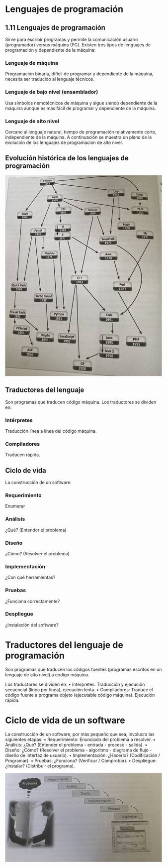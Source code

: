 # Lenguajes de programación

## 1.11 Lenguajes de programación

Sirve para escribir programas y permite la comunicación usuario (programador) versus máquina (PC). Existen tres tipos de lenguajes de programación y dependiente de la máquina:

### Lenguaje de máquina
Programación binaria, difícil de programar y dependiente de la máquina, necesita ser traducido al lenguaje técnicos.

### Lenguaje de bajo nivel (ensamblador)
Usa símbolos nemotécnicos de máquina y sigue siendo dependiente de la máquina aunque es más fácil de programar y dependiente de la máquina.

### Lenguaje de alto nivel
Cercano al lenguaje natural, tiempo de programación relativamente corto, independiente de la máquina. A continuación se muestra un plano de la evolución de los lenguajes de programación de alto nivel.

## Evolución histórica de los lenguajes de programación

![](./img/plano_lenguajes.png)

## Traductores del lenguaje

Son programas que traducen código máquina. Los traductores se dividen en:

### Intérpretes
Traducción línea a línea del código máquina.

### Compiladores
Traducen rápida.

## Ciclo de vida

La construcción de un software:

### Requerimiento
Enumerar

### Análisis
¿Qué? (Entender el problema)

### Diseño
¿Cómo? (Resolver el problema)

### Implementación
¿Con qué herramientas?

### Pruebas
¿Funciona correctamente?

### Despliegue
¿Instalación del software?

# Traductores del lenguaje de programación
Son programas que traducen los códigos fuentes (programas escritos en un lenguaje de alto nivel) a
código máquina.

Los traductores se dividen en:
• Intérpretes: Traducción y ejecución secuencial (línea por línea), ejecución lenta.
• Compiladores: Traduce el código fuente a programa objeto (ejecutable código máquina). Ejecución rápida.

# Ciclo de vida de un software
La construcción de un software, por más pequeño que sea, involucra las siguientes etapas:
• Requerimiento: Enunciado del problema a resolver.
• Análisis: ¿Qué? (Entender el problema - entrada - proceso - salida).
• Diseño: ¿Cómo? (Resolver el problema - algoritmo - diagrama de flujo - diseño de interfaz de usuario).
• Implementación: ¿Hacerlo? (Codificación / Programar).
• Pruebas: ¿Funciona? (Verificar / Comprobar).
• Despliegue: ¿Instalar? (Distribuir el programa).

![](./img/ciclo_de_vida.png)